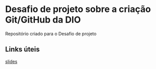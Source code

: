 # Desafio de projeto sobre a criação Git/GitHub da DIO
Repositório criado para o Desafio de projeto

## Links úteis
[slides](https://drive.google.com/file/d/1IZu0qohv1JOmxjEra1lknDiiStU68bl4/view)
